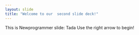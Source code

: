 ```yaml
---
layout: slide
title: "Welcome to our  second slide deck!"
---
```

This is Newprogrammer slide: Tada
Use the right arrow to begin!
